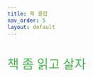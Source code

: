 ```yaml
---
title: 북 클럽
nav_order: 5
layout: default
---
```


<h1 style="color:#4caf50;font-weight:500;">책 좀 읽고 살자</h1>

